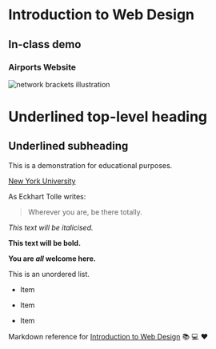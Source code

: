 # Introduction to Web Design
## In-class demo
### Airports Website

![network brackets illustration](network-brackets.png)

Underlined top-level heading 
============================

Underlined subheading 
---------------------

This is a demonstration for educational purposes.

[New York University](https://www.nyu.edu/)

As Eckhart Tolle writes:

> Wherever you are, be there totally.

*This text will be italicised.*

**This text will be bold.**

**You are _all_ welcome here.**

This is an unordered list.

- Item

- Item

- Item

Markdown reference for [Introduction to Web Design](https://cs.nyu.edu/courses/fall22/CSCI-UA.0004-004/) :books: :computer: :heart: